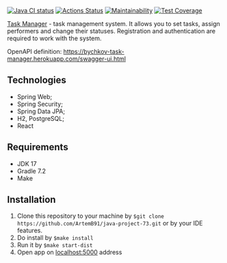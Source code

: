 [![Java CI status](https://github.com/ArtemB91/java-project-73/actions/workflows/java-ci.yml/badge.svg)](https://github.com/ArtemB91/java-project-73/actions)
[![Actions Status](https://github.com/ArtemB91/java-project-73/workflows/hexlet-check/badge.svg)](https://github.com/ArtemB91/java-project-73/actions)
[![Maintainability](https://api.codeclimate.com/v1/badges/3bb97dfc111f49556d50/maintainability)](https://codeclimate.com/github/ArtemB91/java-project-73/maintainability)
[![Test Coverage](https://api.codeclimate.com/v1/badges/3bb97dfc111f49556d50/test_coverage)](https://codeclimate.com/github/ArtemB91/java-project-73/test_coverage)

[Task Manager](https://bychkov-task-manager.herokuapp.com/) - task management system. It allows you to set tasks, assign performers and change their statuses. Registration and authentication are required to work with the system.

OpenAPI definition: https://bychkov-task-manager.herokuapp.com/swagger-ui.html 

## Technologies
* Spring Web;
* Spring Security;
* Spring Data JPA;
* H2, PostgreSQL;
* React

## Requirements

* JDK 17
* Gradle 7.2
* Make

## Installation

1. Clone this repository to your machine by ```$git clone https://github.com/ArtemB91/java-project-73.git``` or by your IDE features.
2. Do install by ```$make install```
3. Run it by ```$make start-dist```
4. Open app on [localhost:5000](http://localhost:5000/) address  